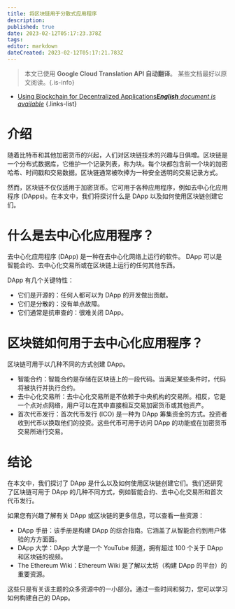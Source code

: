 ```yaml
---
title: 将区块链用于分散式应用程序
description: 
published: true
date: 2023-02-12T05:17:23.378Z
tags: 
editor: markdown
dateCreated: 2023-02-12T05:17:21.783Z
---
```


> 本文已使用 **Google Cloud Translation API 自动翻译**。
某些文档最好以原文阅读。{.is-info}



- [Using Blockchain for Decentralized Applications***English** document is available*](/en/Knowledge-base/Common/using-blockchain-for-decentralized-applications)
{.links-list}


# 介绍

随着比特币和其他加密货币的兴起，人们对区块链技术的兴趣与日俱增。区块链是一个分布式数据库，它维护一个记录列表，称为块。每个块都包含前一个块的加密哈希、时间戳和交易数据。区块链通常被吹捧为一种安全透明的交易记录方式。

然而，区块链不仅仅适用于加密货币。它可用于各种应用程序，例如去中心化应用程序 (DApps)。在本文中，我们将探讨什么是 DApp 以及如何使用区块链创建它们。

# 什么是去中心化应用程序？

去中心化应用程序 (DApp) 是一种在去中心化网络上运行的软件。 DApp 可以是智能合约、去中心化交易所或在区块链上运行的任何其他东西。

DApp 有几个关键特性：

- 它们是开源的：任何人都可以为 DApp 的开发做出贡献。
- 它们是分散的：没有单点故障。
- 它们通常是抗审查的：很难关闭 DApp。

# 区块链如何用于去中心化应用程序？

区块链可用于以几种不同的方式创建 DApp。

- 智能合约：智能合约是存储在区块链上的一段代码。当满足某些条件时，代码将被执行并执行合约。
- 去中心化交易所：去中心化交易所是不依赖于中央机构的交易所。相反，它是一个点对点网络，用户可以在其中直接相互交易加密货币或其他资产。
- 首次代币发行：首次代币发行 (ICO) 是一种为 DApp 筹集资金的方式。投资者收到代币以换取他们的投资。这些代币可用于访问 DApp 的功能或在加密货币交易所进行交易。

# 结论

在本文中，我们探讨了 DApp 是什么以及如何使用区块链创建它们。我们还研究了区块链可用于 DApp 的几种不同方式，例如智能合约、去中心化交易所和首次代币发行。

如果您有兴趣了解有关 DApp 或区块链的更多信息，可以查看一些资源：

- DApp 手册：该手册是构建 DApp 的综合指南。它涵盖了从智能合约到用户体验的方方面面。
- DApp 大学：DApp 大学是一个 YouTube 频道，拥有超过 100 个关于 DApp 和区块链的视频。
- The Ethereum Wiki：Ethereum Wiki 是了解以太坊（构建 DApp 的平台）的重要资源。

这些只是有关该主题的众多资源中的一小部分。通过一些时间和努力，您可以学习如何构建自己的 DApp。